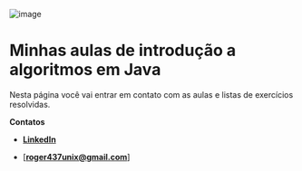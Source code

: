 ![image](https://cdn.app.compendium.com/uploads/user/e7c690e8-6ff9-102a-ac6d-e4aebca50425/ed5569e8-c0dd-458c-8450-cde6300093bd/File/26d48b7b749c927c6b694ac463e92b22/duke_jetsurf_orig.png)

# Minhas aulas de introdução a algoritmos em Java 

Nesta página você vai entrar em contato com as aulas e listas de exercícios resolvidas.

**Contatos**

- [**LinkedIn**](https://www.linkedin.com/in/rogério-alcântara-7ab741191)

- [**roger437unix@gmail.com**]
